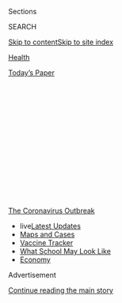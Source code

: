 <div id="app">

<div>

<div>

<div>

<div class="NYTAppHideMasthead css-1q2w90k e1suatyy0">

<div class="section css-ui9rw0 e1suatyy2">

<div class="css-eph4ug er09x8g0">

<div class="css-6n7j50">

</div>

<span class="css-1dv1kvn">Sections</span>

<div class="css-10488qs">

<span class="css-1dv1kvn">SEARCH</span>

</div>

[Skip to content](#site-content)[Skip to site
index](#site-index)

</div>

<div id="masthead-section-label" class="css-1wr3we4 eaxe0e00">

[Health](https://www.nytimes3xbfgragh.onion/section/health)

</div>

<div class="css-10698na e1huz5gh0">

</div>

</div>

<div id="masthead-bar-one" class="section hasLinks css-15hmgas e1csuq9d3">

<div class="css-uqyvli e1csuq9d0">

</div>

<div class="css-1uqjmks e1csuq9d1">

</div>

<div class="css-9e9ivx">

[](https://myaccount.nytimes3xbfgragh.onion/auth/login?response_type=cookie&client_id=vi)

</div>

<div class="css-1bvtpon e1csuq9d2">

[Today’s
Paper](https://www.nytimes3xbfgragh.onion/section/todayspaper)

</div>

</div>

</div>

</div>

<div data-aria-hidden="false">

<div id="site-content" data-role="main">

<div>

<div class="css-1aor85t" style="opacity:0.000000001;z-index:-1;visibility:hidden">

<div class="css-1hqnpie">

<div class="css-epjblv">

<span class="css-17xtcya">[Health](/section/health)</span><span class="css-x15j1o">|</span><span class="css-fwqvlz">Airborne
Coronavirus: What You Should Do
Now</span>

</div>

<div class="css-k008qs">

<div class="css-1iwv8en">

<span class="css-18z7m18"></span>

<div>

</div>

</div>

<span class="css-1n6z4y">https://nyti.ms/3iDoa0D</span>

<div class="css-1705lsu">

<div class="css-4xjgmj">

<div class="css-4skfbu" data-role="toolbar" data-aria-label="Social Media Share buttons, Save button, and Comments Panel with current comment count" data-testid="share-tools">

  - 
  - 
  - 
  - 
    
    <div class="css-6n7j50">
    
    </div>

  - 
  - 

</div>

</div>

</div>

</div>

</div>

</div>

<div id="NYT_TOP_BANNER_REGION" class="css-13pd83m">

<div>

<div id="styln-prism-menu-1592847958612" class="section interactive-content interactive-size-medium css-1edisqu">

<div class="css-17ih8de interactive-body">

<div id="scroll-container" class="css-1gj85ro">

[<span class="styln-title-wrap"><span class="css-1pje3qr">The
Coronavirus</span><span class="css-1pje3qr">
Outbreak</span></span>](https://www.nytimes3xbfgragh.onion/news-event/coronavirus?action=click&pgtype=Article&state=default&region=TOP_BANNER&context=storylines_menu)

  - <span class="css-kqxiym" data-emphasize="true">live</span>[Latest
    Updates](https://www.nytimes3xbfgragh.onion/2020/08/02/world/coronavirus-updates.html?action=click&pgtype=Article&state=default&region=TOP_BANNER&context=storylines_menu)
  - [Maps and
    Cases](https://www.nytimes3xbfgragh.onion/interactive/2020/us/coronavirus-us-cases.html?action=click&pgtype=Article&state=default&region=TOP_BANNER&context=storylines_menu)
  - [Vaccine
    Tracker](https://www.nytimes3xbfgragh.onion/interactive/2020/science/coronavirus-vaccine-tracker.html?action=click&pgtype=Article&state=default&region=TOP_BANNER&context=storylines_menu)
  - [What School May Look
    Like](https://www.nytimes3xbfgragh.onion/interactive/2020/07/29/us/schools-reopening-coronavirus.html?action=click&pgtype=Article&state=default&region=TOP_BANNER&context=storylines_menu)
  - [Economy](https://www.nytimes3xbfgragh.onion/live/2020/07/31/business/stock-market-today-coronavirus?action=click&pgtype=Article&state=default&region=TOP_BANNER&context=storylines_menu)

</div>

</div>

</div>

</div>

</div>

<div id="top-wrapper" class="css-1sy8kpn">

<div id="top-slug" class="css-l9onyx">

Advertisement

</div>

[Continue reading the main
story](#after-top)

<div class="ad top-wrapper" style="text-align:center;height:100%;display:block;min-height:250px">

<div id="top" class="place-ad" data-position="top" data-size-key="top">

</div>

</div>

<div id="after-top">

</div>

</div>

<div>

<div id="sponsor-wrapper" class="css-1hyfx7x">

<div id="sponsor-slug" class="css-19vbshk">

Supported by

</div>

[Continue reading the main
story](#after-sponsor)

<div id="sponsor" class="ad sponsor-wrapper" style="text-align:center;height:100%;display:block">

</div>

<div id="after-sponsor">

</div>

</div>

<div class="css-186x18t">

</div>

<div class="css-1vkm6nb ehdk2mb0">

# Airborne Coronavirus: What You Should Do Now

</div>

How to protect yourself from a virus that may be floating indoors?
Better ventilation, for starters. And keep wearing those masks.

<div class="css-79elbk" data-testid="photoviewer-wrapper">

<div class="css-z3e15g" data-testid="photoviewer-wrapper-hidden">

</div>

<div class="css-1a48zt4 ehw59r15" data-testid="photoviewer-children">

![<span class="css-16f3y1r e13ogyst0" data-aria-hidden="true">Customers
at the Goldengrove pub in east London on July 4th, as restrictions were
further eased. Scientists are increasingly concerned about tiny viral
particles that may linger in the
air.</span><span class="css-cnj6d5 e1z0qqy90" itemprop="copyrightHolder"><span class="css-1ly73wi e1tej78p0">Credit...</span><span><span>Tolga
Akmen/Agence France-Presse — Getty
Images</span></span></span>](https://static01.graylady3jvrrxbe.onion/images/2020/07/06/science/06virus-aerosol-explainer01-sub/06virus-aerosol-explainer01-sub-articleLarge-v2.jpg?quality=75&auto=webp&disable=upscale)

</div>

</div>

<div class="css-18e8msd">

<div class="css-vp77d3 epjyd6m0">

<div class="css-1baulvz">

By [<span class="css-1baulvz last-byline" itemprop="name">Apoorva
Mandavilli</span>](https://www.nytimes3xbfgragh.onion/by/apoorva-mandavilli)

</div>

</div>

  - 
    
    <div class="css-ld3wwf e16638kd2">
    
    Published July 6, 2020Updated July 9,
    2020
    
    </div>

  - 
    
    <div class="css-4xjgmj">
    
    <div class="css-pvvomx" data-role="toolbar" data-aria-label="Social Media Share buttons, Save button, and Comments Panel with current comment count" data-testid="share-tools">
    
      - 
      - 
      - 
      - 
        
        <div class="css-6n7j50">
        
        </div>
    
      - 
      - 
    
    </div>
    
    </div>

</div>

<div class="css-mdjrty">

[Leer en
español](https://www.nytimes3xbfgragh.onion/es/2020/07/08/espanol/ciencia-y-tecnologia/coronavirus-aire-aerosoles.html "Read in Spanish")

</div>

</div>

<div class="section meteredContent css-1r7ky0e" name="articleBody" itemprop="articleBody">

<div class="css-1fanzo5 StoryBodyCompanionColumn">

<div class="css-53u6y8">

The coronavirus [can stay aloft for hours in tiny droplets in stagnant
air](https://www.nytimes3xbfgragh.onion/2020/07/04/health/239-experts-with-one-big-claim-the-coronavirus-is-airborne.html),
infecting people as they inhale, mounting scientific evidence suggests.

This risk is highest in crowded indoor spaces with poor ventilation, and
may help explain super-spreading events reported in meatpacking plants,
churches and restaurants.

It’s unclear how often the virus is spread via these tiny droplets, or
aerosols, compared with larger droplets that are expelled when a sick
person coughs or sneezes, or transmitted through contact with
contaminated surfaces, said Linsey Marr, an aerosol expert at Virginia
Tech.

</div>

</div>

<div class="css-1fanzo5 StoryBodyCompanionColumn">

<div class="css-53u6y8">

Aerosols are released even when a person without symptoms exhales, talks
or sings, according to Dr. Marr and more than 200 other experts, who
[have outlined the evidence in an open letter to the World Health
Organization](https://academic.oup.com/cid/article/doi/10.1093/cid/ciaa939/5867798).

</div>

</div>

<div>

</div>

<div class="css-1fanzo5 StoryBodyCompanionColumn">

<div class="css-53u6y8">

What is clear, they said, is that people should consider minimizing time
indoors with people outside their families. Schools, nursing homes and
businesses should consider adding powerful new air filters and
ultraviolet lights that can kill airborne viruses.

Here are answers to a few questions raised by the latest research.

## What does it mean for a virus to be airborne?

For a [virus to be
airborne](https://www.nytimes3xbfgragh.onion/2020/07/09/health/virus-aerosols-who.html)
means that it can be carried through the air in a viable form. For most
pathogens, this is a yes-no scenario. H.I.V., too delicate to survive
outside the body, is not airborne. Measles is airborne, and dangerously
so: It can survive in the air for up to two
hours.

<div id="NYT_MAIN_CONTENT_1_REGION" class="css-9tf9ac">

<div>

<div id="styln-covid-updates-world" class="section interactive-content interactive-size-medium css-1ftcdic">

<div class="css-17ih8de interactive-body">

<div id="styln-briefing-block" data-asset-id="QXJ0aWNsZTpueXQ6Ly9hcnRpY2xlLzhiMjRmNTQ0LWVhMmUtNTlmNC1hMDZiLTM0YWI3YTlmN2E4YQ==">

<div class="briefing-block-header-section">

# [Latest Updates: Global Coronavirus Outbreak](https://www.nytimes3xbfgragh.onion/2020/08/01/world/coronavirus-covid-19.html?action=click&pgtype=Article&state=default&region=MAIN_CONTENT_1&context=storylines_live_updates)

<div class="briefing-block-ts">

Updated 2020-08-02T17:52:35.962Z

</div>

</div>

  - [The U.S. reels as July cases more than double the total of any
    other
    month.](https://www.nytimes3xbfgragh.onion/2020/08/01/world/coronavirus-covid-19.html?action=click&pgtype=Article&state=default&region=MAIN_CONTENT_1&context=storylines_live_updates#link-34047410)
  - [Top U.S. officials work to break an impasse over the federal
    jobless
    benefit.](https://www.nytimes3xbfgragh.onion/2020/08/01/world/coronavirus-covid-19.html?action=click&pgtype=Article&state=default&region=MAIN_CONTENT_1&context=storylines_live_updates#link-780ec966)
  - [Its outbreak untamed, Melbourne goes into even greater
    lockdown.](https://www.nytimes3xbfgragh.onion/2020/08/01/world/coronavirus-covid-19.html?action=click&pgtype=Article&state=default&region=MAIN_CONTENT_1&context=storylines_live_updates#link-2bc8948)

<div class="briefing-block-footer">

<div class="briefing-block-footer-meta">

[See more
updates](https://www.nytimes3xbfgragh.onion/2020/08/01/world/coronavirus-covid-19.html?action=click&pgtype=Article&state=default&region=MAIN_CONTENT_1&context=storylines_live_updates)

</div>

<div class="briefing-block-briefinglinks">

<span>More live coverage:</span>
[Markets](https://www.nytimes3xbfgragh.onion/live/2020/07/31/business/stock-market-today-coronavirus?action=click&pgtype=Article&state=default&region=MAIN_CONTENT_1&context=storylines_live_updates)

</div>

</div>

</div>

</div>

</div>

</div>

</div>

For the coronavirus, the definition has been more complicated. Experts
agree that the virus does not travel long distances or remain viable
outdoors. But evidence suggests it can traverse the length of a room
and, in one set of experimental conditions, [remain viable for perhaps
three
hours](https://www.nytimes3xbfgragh.onion/2020/03/17/health/coronavirus-surfaces-aerosols.html).

</div>

</div>

<div class="audioFigureHeading">

<div class="css-1et479a">

![](https://static01.graylady3jvrrxbe.onion/images/2017/01/29/podcasts/the-daily-album-art/the-daily-album-art-articleInline-v2.jpg?quality=75&auto=webp&disable=upscale)

</div>

### Listen to ‘The Daily’: Four New Insights About the Coronavirus

<span class="css-59o34k">A look at what scientists have learned about
how the virus takes hold in the body and where the risk of infection is
highest.</span>

</div>

<div class="css-qe9gm7">

<div>

<div class="css-1g7y0i5 e1drnplw0">

<div class="css-1ceswkc e1drnplw1">

</div>

<div class="css-f2fzwx e1drnplw2">

<div data-aria-labelledby="modal-title" data-role="region">

<div id="modal-title" class="css-mln36k">

transcript

</div>

<div class="css-pbq7ev">

</div>

<span>Back to The
Daily</span>

<div class="css-f6lhej">

<div class="css-1ialerq">

<div class="css-1701swk">

bars

</div>

<div>

<div class="css-1t7yl1y">

0:00/29:28

</div>

<div class="css-og85jy">

\-29:28

</div>

</div>

</div>

</div>

<div class="css-15fbio0">

<div class="css-1p4nyns">

transcript

## Listen to ‘The Daily’: Four New Insights About the Coronavirus

### Hosted by Michael Barbaro, produced by by Alexandra Leigh Young and Austin Mitchell, and edited by Larissa Anderson

#### A look at what scientists have learned about how the virus takes hold in the body and where the risk of infection is highest.

</div>

  - michael barbaro  
    From The New York Times, I’m Michael Barbaro. This is “The Daily.”

  - \[music\]  
    Today: As infection rates break new records across the U.S. this
    July 4 weekend, four new insights into the virus from my colleague,
    science reporter Donald G. McNeil Jr. It’s Monday, July 6.
    
    Let me start by, Donald, saying happy 4th of July.

  - donald g. mcneil jr.  
    Thank you.

  - michael barbaro  
    How did you spend it?

  - donald g. mcneil jr.  
    Saturday, I played softball in the morning — socially distant
    softball.

  - michael barbaro  
    Softball?

  - donald g. mcneil jr.  
    Yeah.

  - michael barbaro  
    In New York City?

  - donald g. mcneil jr.  
    In New York City. Yeah, Riverside Park. And then we went to dinner
    last night in a friend’s backyard on Long Island, where we all sat
    as couples together, but six feet apart from each other, and sort of
    took turns going up to the table to get to the food, and sat, and
    had a really nice time.

  - michael barbaro  
    I have to imagine that even a socially distanced meal with you is
    challenging, in that I think I would feel quite seen and judged,
    given your role.

  - donald g. mcneil jr.  
    Why?

  - \[laughter\]

  - donald g. mcneil jr.  
    I mean, I do tend to say six feet, six feet, six feet, a lot at
    people.

  - michael barbaro  
    See?

  - donald g. mcneil jr.  
    Because masks give people a false sense of security. I mean, this is
    a big thing on the softball field, is that people would both put on
    masks and they’d sit next to each other in the dugout, making up the
    batting order and stuff like that. And I’d go, no\! Air leaks out of
    the side of your masks. And you’re not always wearing masks.
    Sometimes you’re wearing it as a sort of a Captain Ahab blue beard
    under your chin. So it’s better to stay six feet apart. That way if
    your mask —

  - michael barbaro  
    Do your remember a couple seconds ago how you asked me why it might
    be challenging to have a —

  - donald g. mcneil jr.  
    \[LAUGHS\]

  - michael barbaro  
    — a meal with you?

  - donald g. mcneil jr.  
    All right. \[LAUGHTER\]

  - michael barbaro  
    Ask and —

  - donald g. mcneil jr.  
    All right, touche, touche.

  - michael barbaro  
    So everything you just described, of course, is occurring in New
    York, where the infection rate has been generally declining or at
    least stabilizing. So let’s talk about the state of the pandemic in
    the rest of the country. I wonder if you can give us a quick status
    update on this end of July 4 weekend.

  - donald g. mcneil jr.  
    OK. I think it’s 39 states now have cases going up. And it’s hitting
    hardest in the South and in the West. Texas, Florida, Arizona,
    California, a number of other states. And it’s exactly what was
    predicted back in May when states were debating opening by Memorial
    Day. All public health experts said, if you open up when your case
    counts are rising, they’re going to continue rising and start rising
    even faster. And now we’re seeing that.
    
    For example, in Houston, doctors who knew the situation in New York
    are saying that what’s happening there looks like what happened in
    New York in early April. Finding new beds, finding ventilators, lots
    of patients who were sick, patients who were on oxygen. Not as many
    dying yet, but with people on oxygen and on ventilators they may
    find themselves in the situation where they have to park
    refrigerated trucks behind hospitals to hold the bodies, as they did
    in New York.

  - michael barbaro  
    So Donald, correct me if I’m wrong. I think the U.S. is at about
    50,000 infections a day right now. Dr. Anthony Fauci said we could
    get up to 100,000. And if that’s the case, what do we expect the
    attendant death count to start to look like in the U.S.? I assume
    that’s going to catch up with that.

  - donald g. mcneil jr.  
    Yeah, it’ll catch up with it. I mean, but there’s no reason to
    believe that 100,000 is the upper limit. It all depends on how much
    social distancing we practice. I mean, this is the dance. And do you
    close bars and restaurants? Do you open or close schools? Do you
    wear masks? How much attention do people pay to the directions you
    give them? How much do they practice good social distancing. That
    very much affects the rate of spread of the virus.

  - michael barbaro  
    Well, with that in mind, those big questions of kind of how we
    proceed through the rest of this pandemic, you have been doing a lot
    of reporting about the latest learnings and insights into the virus
    that will very much guide how we answer those questions. And we want
    to talk through those with you. So where do you think we should
    start?

  - \[music\]

  - donald g. mcneil jr.  
    Some of these insights are really more theories with some evidence
    to them. And some there’s quite a bit of confidence in. So we
    probably ought to start with something that there’s a pretty high
    degree of confidence in among doctors.

  - michael barbaro  
    And what is that?

  - donald g. mcneil jr.  
    When this all started, we thought of it as a lung disease, a
    respiratory disease, because the first cases we heard about, people
    got pneumonia. And that of course reminded us that the model for
    this disease was the 1918 influenza epidemic. But we’re learning
    that this coronavirus is very different from an influenza virus.
    
    The influenza viruses attach to receptors in the lungs and the
    airway. This gets into the body through the airway, through the
    lungs. But it really attaches to the insides of the blood vessels.
    And so that makes it a vascular disease, a blood vessel disease.

  - michael barbaro  
    And what are the implications of a virus like this being a vascular
    disease, a blood vessel disease, and not just a respiratory disease?

  - donald g. mcneil jr.  
    It means it affects every organ in the body that has lots of fine
    blood vessels in it, and not even just organs.
    
    I mean, so it affects the lungs, which are the filter where the air
    gets into the blood, and you have lots of little fine blood vessels
    surrounding the little sacs at the ends of your breathing tubes. It
    attacks the kidneys, because that’s the filter where the urine comes
    out of the blood. So you have very fine networks of blood vessels
    there. It attacks the gut, because you have a network of blood
    vessels in your gut where food gets into your body. It attacks the
    brain, because you have lots of fine blood vessels in the brain. It
    doesn’t attack the nerve cells in the brain, which most of the brain
    is made of. It doesn’t attack the muscle cells in the heart. But it
    attacks the blood vessels that go through all those other parts.
    
    And so when they do autopsies they find thousands of tiny little
    blood clots all over the body. We have lots of people who have
    strokes. And as those blood clots clot up blood vessels to small
    areas of the brain, you may get dementia or disorientation. And then
    in kids, when you have ‘Covid toes’ in teenagers and young adults,
    this is the little capillaries in the hands and feet getting
    blocked, and getting this inflamed, painful, red or purple toe and
    finger syndrome. So it’s more complicated to deal with a disease
    that can travel to any organ in the body.

  - michael barbaro  
    So how does this new insight about the coronavirus, how does it
    change the way we are going to approach the pandemic?

  - donald g. mcneil jr.  
    Before, the main thing you’re looking for when you’re looking to see
    if somebody is having a problem is their blood oxygen level. Because
    you’re assuming that their problem is going to be pneumonia. But if
    you realize that the problem could be kidney damage, heart damage,
    you do a whole different battery of blood tests.

  - michael barbaro  
    So what you’re saying is that doctors who previously were diagnosing
    Covid-19 through a set of well-established symptoms now need to
    expand that set of symptoms pretty broadly. Because it turns out
    this is looking to be vascular, not respiratory.

  - donald g. mcneil jr.  
    Yeah, that’s right. It means that virtually anybody who comes into a
    doctor’s office feeling sick might have the coronavirus. If they
    come in with symptoms of a stroke, it might be Covid. If they come
    in with symptoms of a heart attack, it might be Covid. If they come
    in with what seems like arthritis in their feet, it might be Covid
    toe.
    
    And because we often don’t have enough tests, or it takes a long
    time to get test results, the patient’s at a real disadvantage.
    Because if you don’t know your patient has coronavirus, whatever
    symptom they’ve got now might become greater, might spread to other
    organs. So the problem in your toes might literally spread to your
    kidneys or your brain. And you want to know that that patient has a
    disease that can spread throughout the body.

  - michael barbaro  
    In other words, more testing, fast testing becomes more imperative
    once we have learned that so many symptoms may actually be a sign of
    Covid-19.

  - donald g. mcneil jr.  
    Absolutely.

  - michael barbaro  
    OK. So what is the next big new insight we have into the
    coronavirus?

  - donald g. mcneil jr.  
    Well, people are always asking, is the virus mutating? Is it
    becoming different? And the answer is yes. This virus always
    mutates. It makes one mutation about every two weeks.

  - michael barbaro  
    Wow.

  - donald g. mcneil jr.  
    The question is are any of those mutations important. And most of
    them aren’t. Most of them don’t change the function of the virus at
    all. But there has been one mutation that has become the object of a
    great deal of interest. We know for sure that there are sort of two
    general clades of the virus, the Wuhan strain and the other one
    called the Italian strain or sometimes a European strain. Now, the
    Wuhan strain is obviously the original one. That’s where the virus
    started. But it went around Asia. Then it went to Iran. Then it went
    to Italy. And in Italy sometime in February, presumably, this
    mutation took place. Now, it has definitely not made the virus more
    dangerous, more lethal, more likely to kill you. But it appears to
    have made it more transmissible.

  - michael barbaro  
    How so?

  - donald g. mcneil jr.  
    Well, it appears that it transmits between people five to 10 times
    more easily. Now, this is in dispute. But there’s been work done in
    cells in the laboratory where they infected them with the two
    different strains. And the mutation in the Italian strain seems to
    make the spikes on the outside of the virus — the spikes of the
    corona — more stable. Better able to infect. And so that they appear
    to be five to 10 times more capable at infecting cells as the old
    Wuhan version.

  - michael barbaro  
    So the strain of this virus that has a better spike — the Italian
    strain — and is therefore more transmissible, is crowding out the
    previous strain, because it’s just doing a better, more effective
    job of infecting people.

  - donald g. mcneil jr.  
    Yeah, that’s right. It’s the natural progression for a virus. It’s
    the way they tend to go.

  - michael barbaro  
    What do you mean?

  - donald g. mcneil jr.  
    Well, viruses, over the course of infecting lots of hosts, tend to
    become less lethal to those hosts and more transmissible. Like, for
    example, if I have the virus and it mutates inside me, and it turns
    into a more deadly strain, I’ve now got two strains. And I pass on
    that virus to two people, the person who gets the more deadly strain
    is more likely to go home, go to bed and die. Whereas the person who
    gets the less lethal, more transmissible strain is going to go out
    to a disco and infect 40 people.
    
    And if you do that enough times in the course of the virus, the
    virus always sort of naturally moves in the direction of the more
    transmissible, less lethal one, because that’s the one that spreads
    whenever it’s given that kind of fork in the road.
    
    And so this is what happened in 1918. The virus started off
    extremely deadly. It blew through an enormous chunk of the
    population, probably 60 to 70 percent of all the people in the
    world. And then it disappeared for a while. Then it turned up in
    pigs, and it was a pig virus for a while. And then when enough
    humans who’d never had the virus were born, it reappeared in people.
    But it reappeared as the H1N1 seasonal flu, the one that we know
    about as one of the seasonal flus every year. But that became less
    lethal and more transmissible. And basically all viruses do that.
    And we might be beginning to see the very first hints of that
    happening with this virus.

  - michael barbaro  
    So if I’m in Texas or Arizona right now and I’m testing positive for
    Covid-19, it sounds quite likely that I’ve gotten the Italian
    mutation of this virus, right? And that means I’m quite likely to
    spread it to somebody else and not have the most horrible symptoms.
    So does that partly help explain why infection rates are rising so
    rapidly in the U.S.?

  - donald g. mcneil jr.  
    Well, infection rates are rising rapidly in the U.S. more because of
    human behavior than because of any changes in the virus. I think
    it’s wishful thinking to think that this virus is not dangerous.
    It’s really dangerous, and it’s highly transmissible.

  - michael barbaro  
    But because the Italian version of the virus spreads more
    effectively, that does suggest that the virus is becoming better at
    doing the thing it was designed to do, which is to infect lots and
    lots of people.

  - donald g. mcneil jr.  
    Yes. But I mean, the Italian version versus the Wuhan version isn’t
    the dead end. There are going to be many more mutations. It mutates
    every two weeks. There may be other mutations turning up in the
    virus that turn out to be important. And we may call those the Texas
    strain or the California strain, or whatever.
    
    But we don’t know them yet. There’s a lot of disagreement about this
    among scientists as to whether or not it really is more
    transmissible. And there’s zero agreement that it — not even really
    any thought that it’s less dangerous. That completely remains to be
    seen.

  - \[music\]

  - michael barbaro  
    We’ll be right back.
    
    So Donald, what is the next big new understanding we have into the
    virus at this point?

  - donald g. mcneil jr.  
    Well, there’s more and more confirmation that you are much safer
    outdoors than you are indoors. There’s a study in China that looked
    at 318 clusters of transmission. And only one case involved outdoor
    transmission. And that was between two neighbors who had a long
    conversation with each other. And there’s recently been another
    study from Japan that suggests that your chances of getting the
    virus indoors are 20 times as high as it would be outdoors.

  - michael barbaro  
    And what are these studies finding about why exactly that is? I
    think we all have some understanding that when you’re outside the
    virus is just going to disperse and become more diffuse. Is that as
    complicated as it is?

  - donald g. mcneil jr.  
    Well, there’s always a little bit of wind outside. Humidity also
    makes droplets fall out of the air. But mostly it’s the wind. And
    when people talk within a few feet of each other, especially when
    they talk loud, or when they laugh, or when they sing or shout or do
    anything like that, you put out this kind of invisible mist of
    little tiny droplets that spews out of your mouth and sort of hangs
    around your head. But it also drifts towards the other person. And
    so you’re sitting inside each other’s droplet cloud. And those
    little tiny droplets, even if you’re not feeling the other person in
    effect spitting on your face, that droplet cloud can hold enough
    virus to transmit the disease from one person to the other.
    
    And indoors when there’s no windows open, it can sort of drift
    through the room, more or less at head level, and go past one person
    after another at a cocktail party or inside a bar like that. And
    each person inhaling a little bit of that droplet cloud, until the
    disease has spread to 20, 30, 40 people. Whereas outdoors, the
    breeze just blows that away. So standing six feet away outdoors,
    even without masks, is considered safe.

  - michael barbaro  
    This is the idea that the virus becomes aerosolized. And you’re
    saying that indoors, that poses a very significant danger. Outdoors,
    because of wind, nowhere near as much.

  - donald g. mcneil jr.  
    Yeah, that’s right.

  - michael barbaro  
    So if being outdoors is less risky, and it’s now been clinically
    shown, I wonder if that explains something you mentioned the last
    time that we spoke, which is that you did not have a tremendous
    amount of fear that these protests that have occurred all over the
    United States over race and policing, that they would be a major
    source of infection. And is that because they occurred outdoors? And
    is it so far the case that they haven’t led to a meaningful spike in
    infections?

  - donald g. mcneil jr.  
    We have not seen any big spike in infections in the cities where
    most of the protests took place. So it looks like they didn’t lead
    to a lot of transmission. That doesn’t imply that everything is safe
    just because it’s outdoors. The important thing is how far apart
    people are when they’re outdoors. So sitting right next to somebody
    else in front of a stage at Mount Rushmore, for example, where the
    chairs are zip tied together, is not safe. Masks or no masks, you
    still really want to try to keep six feet distance.

  - michael barbaro  
    Donald, a couple of moments ago you mentioned the danger of being
    indoors because of this aerosolized virus mist that is not as great
    a danger outdoors. But I want to linger on this question of the
    indoors for a moment. Because the more we think about it, that
    aerosolized mist would seem to make any indoor activity inherently
    dangerous. I wonder if that’s an accurate assessment?

  - donald g. mcneil jr.  
    Yes. I mean, we’ve seen transmission of virus to large numbers of
    people in funerals, in choir practices, at birthday parties, inside
    bars, in business meetings. Virtually any kind of indoor environment
    you can imagine, there have been super spreader events. There may be
    ways to eventually make indoor spaces safer. There’s going to be no
    way to make them completely safe.
    
    And all this talk about what’s safe to do indoors brings us to
    really the most important question, which is the most important
    indoor space we want to get functioning again, which is schools. Can
    kids go to school safely? And again, the science isn’t firm yet. But
    there are more and more hints that it may be safe, or pretty safe,
    to open the schools in the fall, especially for very young kids.
    
    There’s growing evidence that kids are not big transmitters of the
    virus to adults. Denmark opened its schools in April. Did not see a
    big spike up in cases. Finland opened its schools in May. Did not
    see a big spike up in cases. Even from the beginning in China, the
    Chinese said, every time they looked at clusters in families, almost
    never did they see a case where the child, particularly the youngest
    child, was the one who introduced the virus into the family. Usually
    it was parent infecting the kids, not the other way around.
    
    We know that kids are big transmitters of flu viruses. And they do
    it because they cough and sneeze like crazy. But if the biggest
    symptom that they’re getting is inflammation, rather than coughing
    and sneezing, — and that’s the case; kids tend to get more sort of
    cranky, inflammatory, unpleasant manifestations of the disease,
    rather than something that looks like a cold. Then it would make
    sense that that might be a reason why they’re not big transmitters.

  - michael barbaro  
    And what is this new insight about kids being less likely to
    transmit mean for the teachers who are going to stand or sit in
    front of them all day? Does it mean that an adult teacher in a
    school is pretty safe teaching? Or does it not mean that at all?

  - donald g. mcneil jr.  
    I don’t think we know the answer to that yet. I mean, schools —
    you’re bringing together a lot of kids. But schools also bring
    together a lot of adults. Teachers, staff, parents picking up the
    kids, things like that. So schools are not going to be completely
    safe under any circumstances.
    
    But opening schools is so important to society, much more important
    than opening restaurants, much more important than opening movie
    theaters. It probably needs to be done really carefully. Not just
    all back into the classroom, 30 kids to a classroom, at all. But it
    looks like it could be done. And that’s really important. Because
    it’s important for the kids, for their development, for their
    feeding, for their socialization. And it’s also important for the
    parents. Parents can’t go back to work if they’re stuck at home with
    their kids. So it’s a crucial part of getting both the economy going
    and just the health of kids and health of parents.

  - michael barbaro  
    So of all the insights that you have shared today, this one seems
    like the silver lining. That reopening schools may be a somewhat
    safe undertaking.

  - donald g. mcneil jr.  
    Yeah. And that would be very good news for us.

  - michael barbaro  
    Because if I’m being candid, everything else you have said sounds
    pretty bad, right? I mean, it seems to be vascular, not respiratory.
    So it’s going to be easy to miss symptoms. It seems it’s becoming
    more transmissible through mutations. And the indoors presents very
    significant threats for non-kids because of this aerosolized mist.
    And once the temperature drops, which it will do in a few months,
    and tens of millions of us are suddenly stuck indoors, then we’re in
    for a lot of trouble.

  - donald g. mcneil jr.  
    Yeah, and the number of cases per day could rise well over 100,000
    if we’re not careful. So yeah, I guess, it’s mostly bad news.

  - \[laughter\]  
    Sorry. I’m hoping that the fact that the virus is becoming more
    transmissible also means that it will become less lethal, which
    would be good news. But it hasn’t done that yet. So more
    transmission of a virus that’s already bad is not a good thing. No
    question about it.

  - michael barbaro  
    And all these things that we have just talked about would also seem
    to reinforce the need, not just for social distancing, but for these
    government-mandated lockdowns. I mean, specific requirements that
    say, don’t go to a bar. Don’t go to a restaurant. And those will
    become even more urgent as the warm weather yields to cold weather.

  - donald g. mcneil jr.  
    Yeah. We have to realize we are just in the opening phases of this
    pandemic. I mean, this is the second inning. And there’s still —
    there’s more than 120,000 people dead. So we are doing the dance in,
    dance out of various forms of lockdown. But we need to get to the
    point where we’re all basically dancing to the same music. Where all
    governors accept the notion that when they have a problem that’s
    getting out of control in their state, they react quickly.
    
    And if they do that, they will save lives of their own citizens. And
    I think we’re beginning to see that.
    
    In places like Texas, places like Arizona, places like Florida the
    governors have made major about-faces in the last couple of weeks.
    And they’re getting the science that the thing you do today doesn’t
    produce good effects until a month from today, because the people
    who got infected yesterday are the ones who are going to be in your
    hospital three weeks from now. So they’re beginning to catch on.
    
    But we need to arrive at sort of a common understanding that we
    don’t all have to move in lockstep as a nation, but at the crucial
    moments we need to take similar steps to save lives.

  - \[music\]

  - michael barbaro  
    Thank you, Donald. We appreciate it.

  - donald g. mcneil jr.  
    Thank you. I was glad to be here.

  - michael barbaro  
    We’ll be right back.
    
    Here’s what else you need to know today.

  - archived recording (donald trump)  
    In our schools, our newsrooms, even our corporate boardrooms, there
    is a new far-left fascism that demands absolute allegiance.

michael barbaro

In a pair of back-to-back speeches over the weekend, President Trump
delivered harsh attacks against what he called the radical far-left
forces who are protesting police brutality and tearing down monuments to
America’s racist past, describing them as a threat to American values
and heritage.

  - archived recording (donald trump)  
    If you do not speak its language, perform its rituals, recite its
    mantras and follow its commandments, then you will be censored,
    banished, blacklisted, persecuted and punished. It’s not going to
    happen to us.

michael barbaro

The Times reports that the speeches, delivered in front of Mount
Rushmore and the White House, signaled that Trump would seek, once
again, to exploit racial and cultural divisions in an effort to win
re-election.

  - archived recording (donald trump)  
    I am here as your president to proclaim before the country and
    before the world this monument will never be desecrated. These
    heroes will never be defaced. Their legacy will never, ever be
    destroyed. Their achievements will never be forgotten. And Mount
    Rushmore will stand forever as an eternal tribute to our forefathers
    and to our freedom.

michael barbaro

Neither event enforced social distancing rules. And both were held
despite pleas from public health officials that they be canceled to
avoid spreading the coronavirus.

That’s it for “The Daily.” I’m Michael Barbaro. See you tomorrow.

</div>

</div>

</div>

</div>

</div>

</div>

<div class="css-1fanzo5 StoryBodyCompanionColumn">

<div class="css-53u6y8">

## How are aerosols different from droplets?

Aerosols are droplets, droplets are aerosols — they do not differ except
in size. Scientists sometimes refer to droplets less than five microns
in diameter as aerosols. (By comparison, a red blood cell is about five
microns in diameter; a human hair is about 50 microns wide.)

From the start of the pandemic, the W.H.O. and other public health
organizations have focused on the virus’s ability to spread through
large droplets that are expelled when a symptomatic person coughs or
sneezes.

These droplets are heavy, relatively speaking, and fall quickly to the
floor or onto a surface that others might touch. This is why public
health agencies have recommended maintaining a distance of at least six
feet from others, and frequent hand washing.

But some experts have said for months that infected people also are
releasing aerosols when they cough and sneeze. More important, they
expel aerosols even when they breathe, talk or sing, especially with
some exertion.

Scientists know now that people can spread the virus even in the absence
of symptoms — without coughing or sneezing — and aerosols might explain
that phenomenon.

Because aerosols are smaller, they contain much less virus than droplets
do. But because they are lighter, they can linger in the air for hours,
especially in the absence of fresh air. In a crowded indoor space, a
single infected person can release enough aerosolized virus over time to
infect many people, perhaps [seeding a superspreader
event](https://www.nytimes3xbfgragh.onion/2020/06/30/science/how-coronavirus-spreads.html).

For droplets to be responsible for that kind of spread, a single person
would have to be within a few feet of all the other people, or to have
[contaminated an
object](https://www.nytimes3xbfgragh.onion/2020/05/28/well/live/whats-the-risk-of-catching-coronavirus-from-a-surface.html)
that everyone else touched. All that seems unlikely to many experts: “I
have to do too many mental gymnastics to explain those other routes of
transmission compared to aerosol transmission, which is much simpler,”
Dr. Marr said.

</div>

</div>

<div class="css-79elbk" data-testid="photoviewer-wrapper">

<div class="css-z3e15g" data-testid="photoviewer-wrapper-hidden">

</div>

<div class="css-1a48zt4 ehw59r15" data-testid="photoviewer-children">

![<span class="css-16f3y1r e13ogyst0" data-aria-hidden="true">Stephanie
Stevens gets her nails done at Million Nails as New York City enters
Phase 3 of its reopening on July
6th.</span><span class="css-cnj6d5 e1z0qqy90" itemprop="copyrightHolder"><span class="css-1ly73wi e1tej78p0">Credit...</span><span>Gabriela
Bhaskar for The New York
Times</span></span>](https://static01.graylady3jvrrxbe.onion/images/2020/07/06/science/06virus-aerosol-explainer02/merlin_174294708_78421d85-ec71-4ddc-bc95-f5e4adedd5d8-articleLarge.jpg?quality=75&auto=webp&disable=upscale)

</div>

</div>

<div class="css-1fanzo5 StoryBodyCompanionColumn">

<div class="css-53u6y8">

## Can I stop worrying about physical distancing and washing my hands?

Physical distancing is still very important. The closer you are to an
infected person, the more aerosols and droplets you may be exposed to.
Washing your hands often is still a good idea.

What’s new is that those two things may not be enough. “We should be
placing as much emphasis on masks and ventilation as we do with hand
washing,” Dr. Marr said. “As far as we can tell, this is equally
important, if not more
important.”

<div id="NYT_MAIN_CONTENT_3_REGION" class="css-9tf9ac">

<div>

<div id="styln-prism-freeform-1594220623585" class="section interactive-content interactive-size-medium css-1ftcdic">

<div class="css-17ih8de interactive-body">

<div id="prism-freeform-block-62021" class="css-19mumt8" data-role="complementary" data-storyline="The Coronavirus Outbreak" data-truncated="true" tabindex="0">

<div class="css-a8d9oz">

<div class="css-eb027h">

[](https://www.nytimes3xbfgragh.onion/news-event/coronavirus?action=click&pgtype=Article&state=default&region=MAIN_CONTENT_3&context=storylines_faq)

### The Coronavirus Outbreak ›

#### Frequently Asked Questions

Updated July 27, 2020

  - #### Should I refinance my mortgage?
    
      - [It could be a good
        idea,](https://www.nytimes3xbfgragh.onion/article/coronavirus-money-unemployment.html?action=click&pgtype=Article&state=default&region=MAIN_CONTENT_3&context=storylines_faq)
        because mortgage rates have [never been
        lower.](https://www.nytimes3xbfgragh.onion/2020/07/16/business/mortgage-rates-below-3-percent.html?action=click&pgtype=Article&state=default&region=MAIN_CONTENT_3&context=storylines_faq)
        Refinancing requests have pushed mortgage applications to some
        of the highest levels since 2008, so be prepared to get in line.
        But defaults are also up, so if you’re thinking about buying a
        home, be aware that some lenders have tightened their standards.

  - #### What is school going to look like in September?
    
      - It is unlikely that many schools will return to a normal
        schedule this fall, requiring the grind of [online
        learning](https://www.nytimes3xbfgragh.onion/2020/06/05/us/coronavirus-education-lost-learning.html?action=click&pgtype=Article&state=default&region=MAIN_CONTENT_3&context=storylines_faq),
        [makeshift child
        care](https://www.nytimes3xbfgragh.onion/2020/05/29/us/coronavirus-child-care-centers.html?action=click&pgtype=Article&state=default&region=MAIN_CONTENT_3&context=storylines_faq)
        and [stunted
        workdays](https://www.nytimes3xbfgragh.onion/2020/06/03/business/economy/coronavirus-working-women.html?action=click&pgtype=Article&state=default&region=MAIN_CONTENT_3&context=storylines_faq)
        to continue. California’s two largest public school districts —
        Los Angeles and San Diego — said on July 13, that [instruction
        will be remote-only in the
        fall](https://www.nytimes3xbfgragh.onion/2020/07/13/us/lausd-san-diego-school-reopening.html?action=click&pgtype=Article&state=default&region=MAIN_CONTENT_3&context=storylines_faq),
        citing concerns that surging coronavirus infections in their
        areas pose too dire a risk for students and teachers. Together,
        the two districts enroll some 825,000 students. They are the
        largest in the country so far to abandon plans for even a
        partial physical return to classrooms when they reopen in
        August. For other districts, the solution won’t be an
        all-or-nothing approach. [Many
        systems](https://bioethics.jhu.edu/research-and-outreach/projects/eschool-initiative/school-policy-tracker/),
        including the nation’s largest, New York City, are devising
        [hybrid
        plans](https://www.nytimes3xbfgragh.onion/2020/06/26/us/coronavirus-schools-reopen-fall.html?action=click&pgtype=Article&state=default&region=MAIN_CONTENT_3&context=storylines_faq)
        that involve spending some days in classrooms and other days
        online. There’s no national policy on this yet, so check with
        your municipal school system regularly to see what is happening
        in your community.

  - #### Is the coronavirus airborne?
    
      - The coronavirus [can stay aloft for hours in tiny droplets in
        stagnant
        air](https://www.nytimes3xbfgragh.onion/2020/07/04/health/239-experts-with-one-big-claim-the-coronavirus-is-airborne.html?action=click&pgtype=Article&state=default&region=MAIN_CONTENT_3&context=storylines_faq),
        infecting people as they inhale, mounting scientific evidence
        suggests. This risk is highest in crowded indoor spaces with
        poor ventilation, and may help explain super-spreading events
        reported in meatpacking plants, churches and restaurants. [It’s
        unclear how often the virus is
        spread](https://www.nytimes3xbfgragh.onion/2020/07/06/health/coronavirus-airborne-aerosols.html?action=click&pgtype=Article&state=default&region=MAIN_CONTENT_3&context=storylines_faq)
        via these tiny droplets, or aerosols, compared with larger
        droplets that are expelled when a sick person coughs or sneezes,
        or transmitted through contact with contaminated surfaces, said
        Linsey Marr, an aerosol expert at Virginia Tech. Aerosols are
        released even when a person without symptoms exhales, talks or
        sings, according to Dr. Marr and more than 200 other experts,
        who [have outlined the evidence in an open letter to the World
        Health
        Organization](https://academic.oup.com/cid/article/doi/10.1093/cid/ciaa939/5867798).

  - #### What are the symptoms of coronavirus?
    
      - Common symptoms [include fever, a dry cough, fatigue and
        difficulty breathing or shortness of
        breath.](https://www.nytimes3xbfgragh.onion/article/symptoms-coronavirus.html?action=click&pgtype=Article&state=default&region=MAIN_CONTENT_3&context=storylines_faq)
        Some of these symptoms overlap with those of the flu, making
        detection difficult, but runny noses and stuffy sinuses are less
        common. [The C.D.C. has
        also](https://www.nytimes3xbfgragh.onion/2020/04/27/health/coronavirus-symptoms-cdc.html?action=click&pgtype=Article&state=default&region=MAIN_CONTENT_3&context=storylines_faq)
        added chills, muscle pain, sore throat, headache and a new loss
        of the sense of taste or smell as symptoms to look out for. Most
        people fall ill five to seven days after exposure, but symptoms
        may appear in as few as two days or as many as 14 days.

  - #### Does asymptomatic transmission of Covid-19 happen?
    
      - So far, the evidence seems to show it does. A widely cited
        [paper](https://www.nature.com/articles/s41591-020-0869-5)
        published in April suggests that people are most infectious
        about two days before the onset of coronavirus symptoms and
        estimated that 44 percent of new infections were a result of
        transmission from people who were not yet showing symptoms.
        Recently, a top expert at the World Health Organization stated
        that transmission of the coronavirus by people who did not have
        symptoms was “very rare,” [but she later walked back that
        statement.](https://www.nytimes3xbfgragh.onion/2020/06/09/world/coronavirus-updates.html?action=click&pgtype=Article&state=default&region=MAIN_CONTENT_3&context=storylines_faq#link-1f302e21)

<div id="styln-survey-component-62021" class="styln-survey-component" data-surveyname="faq" data-surveystoryline="coronavirus">

</div>

</div>

<div class="css-6mllg9">

</div>

<div class="css-pmm6ed">

<span class="css-5gimkt"></span>

</div>

</div>

</div>

</div>

</div>

</div>

</div>

## Should I begin wearing a hospital-grade mask indoors? And how long is too long to stay indoors?

Health care workers may all need to wear N95 masks, which filter out
most aerosols. At the moment, they are advised to do so only when
engaged in certain medical procedures that are thought to produce
aerosols.

For the rest of us, cloth face masks will still greatly reduce risk, as
long as most people wear them. At home, when you’re with your own family
or with roommates you know to be careful, masks are still not necessary.
But it is a good idea to wear them in other indoor spaces, experts said.

As for how long is safe, that is frustratingly tough to answer. A lot
depends on whether the room is too crowded to allow for a safe distance
from others and whether there is fresh air circulating through the room.

***\[*[*Like the Science Times page on
Facebook.*](http://on.fb.me/1paTQ1h)** ****** *| Sign up for the*
**[*Science Times
newsletter.*](http://nyti.ms/1MbHaRU)*\]***

## What does airborne transmission mean for reopening schools and colleges?

This is a matter of intense debate. Many schools are poorly ventilated
and are too poorly funded to invest in new filtration systems. “There is
a huge vulnerability to infection transmission via aerosols in schools,”
said Don Milton, an aerosol expert at the University of Maryland.

</div>

</div>

<div class="css-1fanzo5 StoryBodyCompanionColumn">

<div class="css-53u6y8">

Most children younger than 12 seem to have only mild symptoms, if any,
so elementary schools may get by. “So far, we don’t have evidence that
elementary schools will be a problem, but the upper grades, I think,
would be more likely to be a problem,” Dr. Milton said.

College dorms and classrooms are also cause for concern.

Dr. Milton said the government should think of long-term solutions for
these problems. Having public schools closed “clogs up the whole
economy, and it’s a major vulnerability,” he said.

“Until we understand how this is part of our national defense, and fund
it appropriately, we’re going to remain extremely vulnerable to these
kinds of biological threats.”

## What are some things I can do to minimize the risks?

Do as much as you can outdoors. Despite the many photos of people at
beaches, even a somewhat crowded beach, especially on a breezy day, is
likely to be safer than a pub or an indoor restaurant with recycled air.

But even outdoors, wear a mask if you are likely to be close to others
for an extended period.

When indoors, one simple thing people can do is to “open their windows
and doors whenever possible,” Dr. Marr said. You can also upgrade the
filters in your home air-conditioning systems, or adjust the settings to
use more outdoor air rather than recirculated air.

Public buildings and businesses may want to invest in air purifiers and
[ultraviolet
lights](https://www.nytimes3xbfgragh.onion/2020/05/07/science/ultraviolet-light-coronavirus.html)
that can kill the virus. Despite their reputation, elevators may not be
a big risk, Dr. Milton said, compared with [public
bathrooms](https://www.nytimes3xbfgragh.onion/2020/06/16/health/coronavirus-toilets-flushing.html)
or offices with stagnant air where you may spend a long time.

If none of those things are possible, try to minimize the time you spend
in an indoor space, especially without a mask. The longer you spend
inside, the [greater the dose of
virus](https://www.nytimes3xbfgragh.onion/2020/05/29/health/coronavirus-transmission-dose.html)
you might inhale.

</div>

</div>

<div>

</div>

</div>

<div>

</div>

<div>

</div>

<div>

</div>

<div>

<div id="bottom-wrapper" class="css-1ede5it">

<div id="bottom-slug" class="css-l9onyx">

Advertisement

</div>

[Continue reading the main
story](#after-bottom)

<div id="bottom" class="ad bottom-wrapper" style="text-align:center;height:100%;display:block;min-height:90px">

</div>

<div id="after-bottom">

</div>

</div>

</div>

</div>

</div>

## Site Index

<div>

</div>

## Site Information Navigation

  - [© <span>2020</span> <span>The New York Times
    Company</span>](https://help.nytimes3xbfgragh.onion/hc/en-us/articles/115014792127-Copyright-notice)

<!-- end list -->

  - [NYTCo](https://www.nytco.com/)
  - [Contact
    Us](https://help.nytimes3xbfgragh.onion/hc/en-us/articles/115015385887-Contact-Us)
  - [Work with us](https://www.nytco.com/careers/)
  - [Advertise](https://nytmediakit.com/)
  - [T Brand Studio](http://www.tbrandstudio.com/)
  - [Your Ad
    Choices](https://www.nytimes3xbfgragh.onion/privacy/cookie-policy#how-do-i-manage-trackers)
  - [Privacy](https://www.nytimes3xbfgragh.onion/privacy)
  - [Terms of
    Service](https://help.nytimes3xbfgragh.onion/hc/en-us/articles/115014893428-Terms-of-service)
  - [Terms of
    Sale](https://help.nytimes3xbfgragh.onion/hc/en-us/articles/115014893968-Terms-of-sale)
  - [Site
    Map](https://spiderbites.nytimes3xbfgragh.onion)
  - [Help](https://help.nytimes3xbfgragh.onion/hc/en-us)
  - [Subscriptions](https://www.nytimes3xbfgragh.onion/subscription?campaignId=37WXW)

</div>

</div>

</div>

</div>
